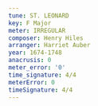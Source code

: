 ```yaml
---
tune: ST. LEONARD
key: F Major
meter: IRREGULAR
composer: Henry Hiles
arranger: Harriet Auber
year: 1674-1748
anacrusis: 0
meter_error: '0'
time_signature: 4/4
meterError: 0
timeSignature: 4/4
---
```

